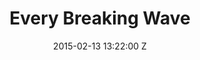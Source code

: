 ---
title: Every Breaking Wave
date: 2015-02-13 13:22:00 Z
tags:
- home
position: 0
client: U2
video: https://vimeo.com/122951505
image: "/uploads/u2-every-breaking-wave.jpg"
director: Aoife McArdle
producer: Nick Goldsmith
production-company: Somesuch
awards: 
- Nominated Best Cinematography UKMVAs 2015  
- Nominated Best Cinematography Camerimage 2015
layout: page
---